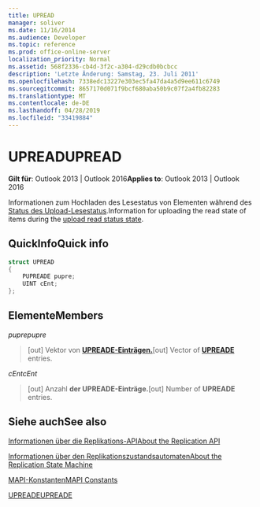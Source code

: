 ```yaml
---
title: UPREAD
manager: soliver
ms.date: 11/16/2014
ms.audience: Developer
ms.topic: reference
ms.prod: office-online-server
localization_priority: Normal
ms.assetid: 568f2336-cb4d-3f2c-a304-d29cdb0bcbcc
description: 'Letzte Änderung: Samstag, 23. Juli 2011'
ms.openlocfilehash: 7338edc13227e303ec5fa47da4a5d9ee611c6749
ms.sourcegitcommit: 8657170d071f9bcf680aba50b9c07f2a4fb82283
ms.translationtype: MT
ms.contentlocale: de-DE
ms.lasthandoff: 04/28/2019
ms.locfileid: "33419884"
---
```

# <a name="upread"></a><span data-ttu-id="10a26-103">UPREAD</span><span class="sxs-lookup"><span data-stu-id="10a26-103">UPREAD</span></span>

  
  
<span data-ttu-id="10a26-104">**Gilt für**: Outlook 2013 | Outlook 2016</span><span class="sxs-lookup"><span data-stu-id="10a26-104">**Applies to**: Outlook 2013 | Outlook 2016</span></span> 
  
<span data-ttu-id="10a26-105">Informationen zum Hochladen des Lesestatus von Elementen während des [Status des Upload-Lesestatus](upload-read-status-state.md).</span><span class="sxs-lookup"><span data-stu-id="10a26-105">Information for uploading the read state of items during the [upload read status state](upload-read-status-state.md).</span></span>
  
## <a name="quick-info"></a><span data-ttu-id="10a26-106">QuickInfo</span><span class="sxs-lookup"><span data-stu-id="10a26-106">Quick info</span></span>

```cpp
struct UPREAD 
{ 
    PUPREADE pupre; 
    UINT cEnt; 
};
```

## <a name="members"></a><span data-ttu-id="10a26-107">Elemente</span><span class="sxs-lookup"><span data-stu-id="10a26-107">Members</span></span>

 <span data-ttu-id="10a26-108">_pupre_</span><span class="sxs-lookup"><span data-stu-id="10a26-108">_pupre_</span></span>
  
>  <span data-ttu-id="10a26-109">[out] Vektor von **[UPREADE-Einträgen.](upreade.md)**</span><span class="sxs-lookup"><span data-stu-id="10a26-109">[out] Vector of **[UPREADE](upreade.md)** entries.</span></span> 
    
 <span data-ttu-id="10a26-110">_cEnt_</span><span class="sxs-lookup"><span data-stu-id="10a26-110">_cEnt_</span></span>
  
>  <span data-ttu-id="10a26-111">[out] Anzahl **der UPREADE-Einträge.**</span><span class="sxs-lookup"><span data-stu-id="10a26-111">[out] Number of **UPREADE** entries.</span></span> 
    
## <a name="see-also"></a><span data-ttu-id="10a26-112">Siehe auch</span><span class="sxs-lookup"><span data-stu-id="10a26-112">See also</span></span>



[<span data-ttu-id="10a26-113">Informationen über die Replikations-API</span><span class="sxs-lookup"><span data-stu-id="10a26-113">About the Replication API</span></span>](about-the-replication-api.md)
  
[<span data-ttu-id="10a26-114">Informationen über den Replikationszustandsautomaten</span><span class="sxs-lookup"><span data-stu-id="10a26-114">About the Replication State Machine</span></span>](about-the-replication-state-machine.md)
  
[<span data-ttu-id="10a26-115">MAPI-Konstanten</span><span class="sxs-lookup"><span data-stu-id="10a26-115">MAPI Constants</span></span>](mapi-constants.md)
  
[<span data-ttu-id="10a26-116">UPREADE</span><span class="sxs-lookup"><span data-stu-id="10a26-116">UPREADE</span></span>](upreade.md)

